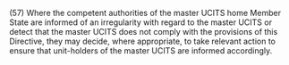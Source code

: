 (57) Where the competent authorities of the master UCITS home Member State are informed of an irregularity with regard to the master UCITS or detect that the master UCITS does not comply with the provisions of this Directive, they may decide, where appropriate, to take relevant action to ensure that unit-holders of the master UCITS are informed accordingly.